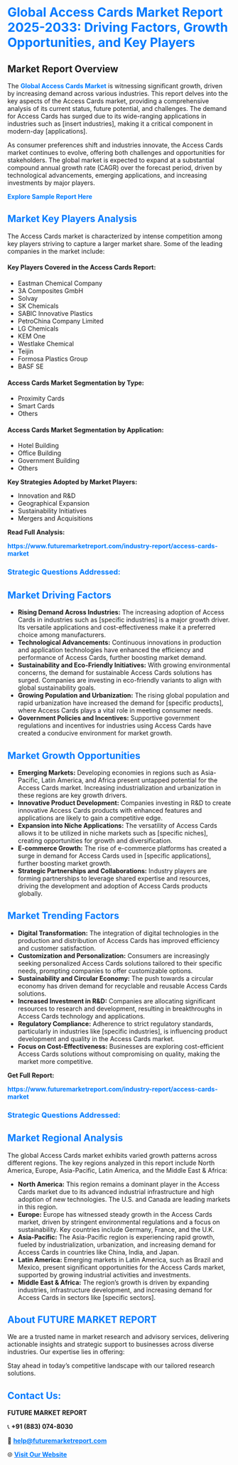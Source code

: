<h1 style="color: #007BFF;">Global Access Cards Market Report 2025-2033: Driving Factors, Growth Opportunities, and Key Players</h1>

<section id="overview">
<h2>Market Report Overview</h2>
<p>The <a href="https://www.futuremarketreport.com/industry-report/access-cards-market" style="color: #007BFF; text-decoration: none;"><strong>Global Access Cards Market</strong></a> is witnessing significant growth, driven by increasing demand across various industries. This report delves into the key aspects of the Access Cards market, providing a comprehensive analysis of its current status, future potential, and challenges. The demand for Access Cards has surged due to its wide-ranging applications in industries such as [insert industries], making it a critical component in modern-day [applications].</p>
<p>As consumer preferences shift and industries innovate, the Access Cards market continues to evolve, offering both challenges and opportunities for stakeholders. The global market is expected to expand at a substantial compound annual growth rate (CAGR) over the forecast period, driven by technological advancements, emerging applications, and increasing investments by major players.</p>
</section>

<section id="overview">
<p><a href="https://www.futuremarketreport.com/request-sample/reportId=76679" style="color: #007BFF; text-decoration: none;"><strong>Explore Sample Report Here</strong></a></p>
</section>

<section id="key-players">
<h2 style="color: #007BFF;">Market Key Players Analysis</h2>
<p>The Access Cards market is characterized by intense competition among key players striving to capture a larger market share. Some of the leading companies in the market include:</p>
<h4>Key Players Covered in the Access Cards Report:</h4>
<ul><li>Eastman Chemical Company</li><li>3A Composites GmbH</li><li>Solvay</li><li>SK Chemicals</li><li>SABIC Innovative Plastics</li><li>PetroChina Company Limited</li><li>LG Chemicals</li><li>KEM One</li><li>Westlake Chemical</li><li>Teijin</li><li>Formosa Plastics Group</li><li>BASF SE</li></ul>
<h4>Access Cards Market Segmentation by Type:</h4>
<ul><li>Proximity Cards</li><li>Smart Cards</li><li>Others</li></ul>

<h4>Access Cards Market Segmentation by Application:</h4>
<ul><li>Hotel Building</li><li>Office Building</li><li>Government Building</li><li>Others</li></ul>
<p><strong>Key Strategies Adopted by Market Players:</strong></p>
<ul>
<li>Innovation and R&D</li>
<li>Geographical Expansion</li>
<li>Sustainability Initiatives</li>
<li>Mergers and Acquisitions</li>
</ul>
</section>

<section>
<p><strong>Read Full Analysis: </strong></p><a href="https://www.futuremarketreport.com/industry-report/access-cards-market" style="color: #007BFF; text-decoration: none;"><strong>https://www.futuremarketreport.com/industry-report/access-cards-market</strong></a>
<h3 style="color: #007BFF;">Strategic Questions Addressed:</h3>
</section>

<section id="driving-factors">
<h2 style="color: #007BFF;">Market Driving Factors</h2>
<ul>
<li><strong>Rising Demand Across Industries:</strong> The increasing adoption of Access Cards in industries such as [specific industries] is a major growth driver. Its versatile applications and cost-effectiveness make it a preferred choice among manufacturers.</li>
<li><strong>Technological Advancements:</strong> Continuous innovations in production and application technologies have enhanced the efficiency and performance of Access Cards, further boosting market demand.</li>
<li><strong>Sustainability and Eco-Friendly Initiatives:</strong> With growing environmental concerns, the demand for sustainable Access Cards solutions has surged. Companies are investing in eco-friendly variants to align with global sustainability goals.</li>
<li><strong>Growing Population and Urbanization:</strong> The rising global population and rapid urbanization have increased the demand for [specific products], where Access Cards plays a vital role in meeting consumer needs.</li>
<li><strong>Government Policies and Incentives:</strong> Supportive government regulations and incentives for industries using Access Cards have created a conducive environment for market growth.</li>
</ul>
</section>

<section id="growth-opportunities">
<h2 style="color: #007BFF;">Market Growth Opportunities</h2>
<ul>
<li><strong>Emerging Markets:</strong> Developing economies in regions such as Asia-Pacific, Latin America, and Africa present untapped potential for the Access Cards market. Increasing industrialization and urbanization in these regions are key growth drivers.</li>
<li><strong>Innovative Product Development:</strong> Companies investing in R&D to create innovative Access Cards products with enhanced features and applications are likely to gain a competitive edge.</li>
<li><strong>Expansion into Niche Applications:</strong> The versatility of Access Cards allows it to be utilized in niche markets such as [specific niches], creating opportunities for growth and diversification.</li>
<li><strong>E-commerce Growth:</strong> The rise of e-commerce platforms has created a surge in demand for Access Cards used in [specific applications], further boosting market growth.</li>
<li><strong>Strategic Partnerships and Collaborations:</strong> Industry players are forming partnerships to leverage shared expertise and resources, driving the development and adoption of Access Cards products globally.</li>
</ul>
</section>

<section id="trending-factors">
<h2 style="color: #007BFF;">Market Trending Factors</h2>
<ul>
<li><strong>Digital Transformation:</strong> The integration of digital technologies in the production and distribution of Access Cards has improved efficiency and customer satisfaction.</li>
<li><strong>Customization and Personalization:</strong> Consumers are increasingly seeking personalized Access Cards solutions tailored to their specific needs, prompting companies to offer customizable options.</li>
<li><strong>Sustainability and Circular Economy:</strong> The push towards a circular economy has driven demand for recyclable and reusable Access Cards solutions.</li>
<li><strong>Increased Investment in R&D:</strong> Companies are allocating significant resources to research and development, resulting in breakthroughs in Access Cards technology and applications.</li>
<li><strong>Regulatory Compliance:</strong> Adherence to strict regulatory standards, particularly in industries like [specific industries], is influencing product development and quality in the Access Cards market.</li>
<li><strong>Focus on Cost-Effectiveness:</strong> Businesses are exploring cost-efficient Access Cards solutions without compromising on quality, making the market more competitive.</li>
</ul>
</section>

<section>
<p><strong>Get Full Report: </strong></p><a href="https://www.futuremarketreport.com/industry-report/access-cards-market" style="color: #007BFF; text-decoration: none;"><strong>https://www.futuremarketreport.com/industry-report/access-cards-market</strong></a>
<h3 style="color: #007BFF;">Strategic Questions Addressed:</h3>
</section>


<section id="regional-analysis">
<h2 style="color: #007BFF;">Market Regional Analysis</h2>
<p>The global Access Cards market exhibits varied growth patterns across different regions. The key regions analyzed in this report include North America, Europe, Asia-Pacific, Latin America, and the Middle East & Africa:</p>
<ul>
<li><strong>North America:</strong> This region remains a dominant player in the Access Cards market due to its advanced industrial infrastructure and high adoption of new technologies. The U.S. and Canada are leading markets in this region.</li>
<li><strong>Europe:</strong> Europe has witnessed steady growth in the Access Cards market, driven by stringent environmental regulations and a focus on sustainability. Key countries include Germany, France, and the U.K.</li>
<li><strong>Asia-Pacific:</strong> The Asia-Pacific region is experiencing rapid growth, fueled by industrialization, urbanization, and increasing demand for Access Cards in countries like China, India, and Japan.</li>
<li><strong>Latin America:</strong> Emerging markets in Latin America, such as Brazil and Mexico, present significant opportunities for the Access Cards market, supported by growing industrial activities and investments.</li>
<li><strong>Middle East & Africa:</strong> The region’s growth is driven by expanding industries, infrastructure development, and increasing demand for Access Cards in sectors like [specific sectors].</li>
</ul>
</section>

<footer>
<h2 style="color: #007BFF;">About FUTURE MARKET REPORT</h2>
<p>We are a trusted name in market research and advisory services, delivering actionable insights and strategic support to businesses across diverse industries. Our expertise lies in offering:</p>

<p>Stay ahead in today’s competitive landscape with our tailored research solutions.</p>

<h2 style="color: #007BFF;">Contact Us:</h2>
<p><strong>FUTURE MARKET REPORT</strong></p>
<p>📞 <strong>+91 (883) 074-8030</strong></p>
<p>📧 <strong><a href="mailto:help@futuremarketreport.com" style="color: #007BFF;">help@futuremarketreport.com</a></strong></p>
<p>🌐 <strong><a href="https://www.futuremarketreport.com/" style="color: #007BFF;">Visit Our Website</a></strong></p>
</footer>